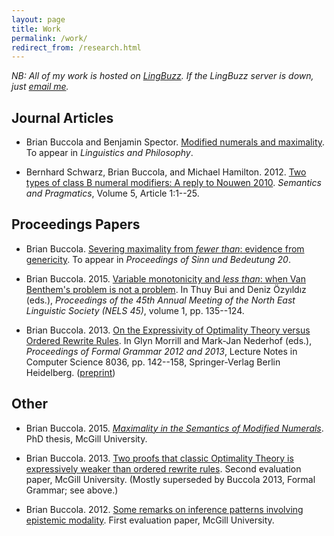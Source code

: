 ```yaml
---
layout: page
title: Work
permalink: /work/
redirect_from: /research.html
---
```


*NB: All of my work is hosted on [LingBuzz][]. If the LingBuzz server is down,
just [email me][email].*

[LingBuzz]: http://ling.auf.net/lingbuzz
[email]: mailto:brian.buccola@gmail.com

## Journal Articles

- Brian Buccola and Benjamin Spector. [Modified numerals and maximality][lp].
  To appear in *Linguistics and Philosophy*.

- Bernhard Schwarz, Brian Buccola, and Michael Hamilton. 2012. [Two types of
  class B numeral modifiers: A reply to Nouwen 2010][sp]. *Semantics and
  Pragmatics*, Volume 5, Article 1:1--25.

[lp]: http://ling.auf.net/lingbuzz/002528
[sp]: http://dx.doi.org/10.3765/sp.5.1

## Proceedings Papers

- Brian Buccola. [Severing maximality from *fewer than*: evidence from
  genericity][sub20]. To appear in *Proceedings of Sinn und Bedeutung 20*.

- Brian Buccola. 2015. [Variable monotonicity and *less than*: when Van
  Benthem's problem is not a problem][nels45]. In Thuy Bui and Deniz Özyıldız
  (eds.), *Proceedings of the 45th Annual Meeting of the North East Linguistic
  Society (NELS 45)*, volume 1, pp. 135--124.

- Brian Buccola. 2013. [On the Expressivity of Optimality Theory versus Ordered
  Rewrite Rules][fg-doi]. In Glyn Morrill and Mark-Jan Nederhof (eds.),
  *Proceedings of Formal Grammar 2012 and 2013*, Lecture Notes in Computer
  Science 8036, pp. 142--158, Springer-Verlag Berlin Heidelberg.
  ([preprint][fg-lb])

[sub20]: http://ling.auf.net/lingbuzz/002847
[nels45]: http://ling.auf.net/lingbuzz/002512
[fg-doi]: http://dx.doi.org/10.1007/978-3-642-39998-5_9
[fg-lb]: http://ling.auf.net/lingbuzz/002513

## Other

- Brian Buccola. 2015. [*Maximality in the Semantics of Modified
  Numerals*][dissertation]. PhD thesis, McGill University.

- Brian Buccola. 2013. [Two proofs that classic Optimality Theory is
  expressively weaker than ordered rewrite rules][eval2]. Second evaluation
  paper, McGill University. (Mostly superseded by Buccola 2013, Formal Grammar;
  see above.)

- Brian Buccola. 2012. [Some remarks on inference patterns involving epistemic
  modality][eval1]. First evaluation paper, McGill University.

[dissertation]: http://ling.auf.net/lingbuzz/003039
[eval2]: http://ling.auf.net/lingbuzz/003038
[eval1]: http://ling.auf.net/lingbuzz/003037
